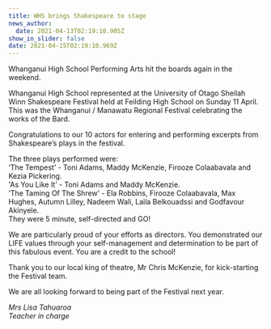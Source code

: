 ```yaml
---
title: WHS brings Shakespeare to stage
news_author:
  date: 2021-04-13T02:19:10.905Z
show_in_slider: false
date: 2021-04-15T02:19:10.969Z
---
```

Whanganui High School Performing Arts hit the boards again in the weekend.

Whanganui High School represented at the University of Otago Sheilah Winn Shakespeare Festival held at Feilding High School on Sunday 11 April.  This was the Whanganui / Manawatu Regional Festival celebrating the works of the Bard.

Congratulations to our 10 actors for entering and performing excerpts from Shakespeare’s plays in the festival. 

The three plays performed were:  
‘The Tempest’ - Toni Adams, Maddy McKenzie, Firooze Colaabavala and Kezia Pickering.  
'As You Like It’ - Toni Adams and Maddy McKenzie.  
‘The Taming Of The Shrew’ - Ela Robbins, Firooze Colaabavala, Max Hughes, Autumn Lilley, Nadeem Wali, Laila Belkouadssi and Godfavour Akinyele.  
They were 5 minute, self-directed and GO!

We are particularly proud of your efforts as directors.  You demonstrated our LIFE values through your self-management and determination to be part of this fabulous event.
You are a credit to the school!

Thank you to our local king of theatre, Mr Chris McKenzie, for kick-starting the Festival team.

We are all looking forward to being part of the Festival next year.

*Mrs Lisa Tahuaroa  
Teacher in charge*
